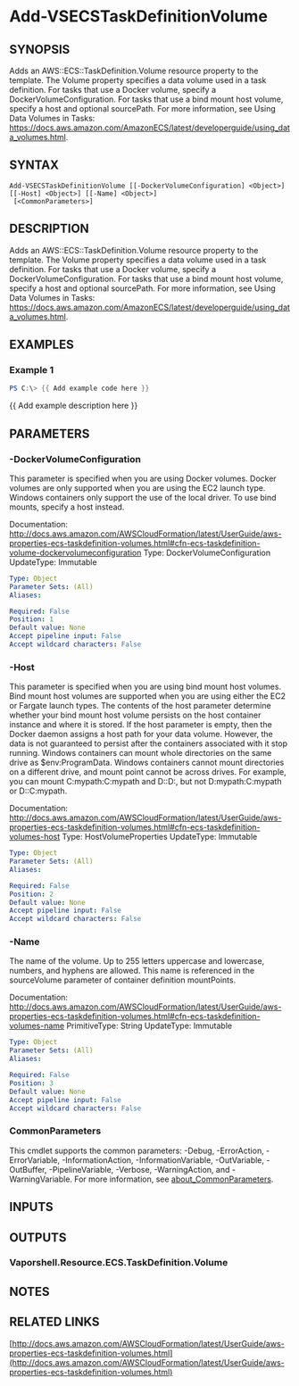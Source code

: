 # Add-VSECSTaskDefinitionVolume

## SYNOPSIS
Adds an AWS::ECS::TaskDefinition.Volume resource property to the template.
The Volume property specifies a data volume used in a task definition.
For tasks that use a Docker volume, specify a DockerVolumeConfiguration.
For tasks that use a bind mount host volume, specify a host and optional sourcePath.
For more information, see Using Data Volumes in Tasks: https://docs.aws.amazon.com/AmazonECS/latest/developerguide/using_data_volumes.html.

## SYNTAX

```
Add-VSECSTaskDefinitionVolume [[-DockerVolumeConfiguration] <Object>] [[-Host] <Object>] [[-Name] <Object>]
 [<CommonParameters>]
```

## DESCRIPTION
Adds an AWS::ECS::TaskDefinition.Volume resource property to the template.
The Volume property specifies a data volume used in a task definition.
For tasks that use a Docker volume, specify a DockerVolumeConfiguration.
For tasks that use a bind mount host volume, specify a host and optional sourcePath.
For more information, see Using Data Volumes in Tasks: https://docs.aws.amazon.com/AmazonECS/latest/developerguide/using_data_volumes.html.

## EXAMPLES

### Example 1
```powershell
PS C:\> {{ Add example code here }}
```

{{ Add example description here }}

## PARAMETERS

### -DockerVolumeConfiguration
This parameter is specified when you are using Docker volumes.
Docker volumes are only supported when you are using the EC2 launch type.
Windows containers only support the use of the local driver.
To use bind mounts, specify a host instead.

Documentation: http://docs.aws.amazon.com/AWSCloudFormation/latest/UserGuide/aws-properties-ecs-taskdefinition-volumes.html#cfn-ecs-taskdefinition-volume-dockervolumeconfiguration
Type: DockerVolumeConfiguration
UpdateType: Immutable

```yaml
Type: Object
Parameter Sets: (All)
Aliases:

Required: False
Position: 1
Default value: None
Accept pipeline input: False
Accept wildcard characters: False
```

### -Host
This parameter is specified when you are using bind mount host volumes.
Bind mount host volumes are supported when you are using either the EC2 or Fargate launch types.
The contents of the host parameter determine whether your bind mount host volume persists on the host container instance and where it is stored.
If the host parameter is empty, then the Docker daemon assigns a host path for your data volume.
However, the data is not guaranteed to persist after the containers associated with it stop running.
Windows containers can mount whole directories on the same drive as $env:ProgramData.
Windows containers cannot mount directories on a different drive, and mount point cannot be across drives.
For example, you can mount C:mypath:C:mypath and D::D:, but not D:mypath:C:mypath or D::C:mypath.

Documentation: http://docs.aws.amazon.com/AWSCloudFormation/latest/UserGuide/aws-properties-ecs-taskdefinition-volumes.html#cfn-ecs-taskdefinition-volumes-host
Type: HostVolumeProperties
UpdateType: Immutable

```yaml
Type: Object
Parameter Sets: (All)
Aliases:

Required: False
Position: 2
Default value: None
Accept pipeline input: False
Accept wildcard characters: False
```

### -Name
The name of the volume.
Up to 255 letters uppercase and lowercase, numbers, and hyphens are allowed.
This name is referenced in the sourceVolume parameter of container definition mountPoints.

Documentation: http://docs.aws.amazon.com/AWSCloudFormation/latest/UserGuide/aws-properties-ecs-taskdefinition-volumes.html#cfn-ecs-taskdefinition-volumes-name
PrimitiveType: String
UpdateType: Immutable

```yaml
Type: Object
Parameter Sets: (All)
Aliases:

Required: False
Position: 3
Default value: None
Accept pipeline input: False
Accept wildcard characters: False
```

### CommonParameters
This cmdlet supports the common parameters: -Debug, -ErrorAction, -ErrorVariable, -InformationAction, -InformationVariable, -OutVariable, -OutBuffer, -PipelineVariable, -Verbose, -WarningAction, and -WarningVariable. For more information, see [about_CommonParameters](http://go.microsoft.com/fwlink/?LinkID=113216).

## INPUTS

## OUTPUTS

### Vaporshell.Resource.ECS.TaskDefinition.Volume
## NOTES

## RELATED LINKS

[http://docs.aws.amazon.com/AWSCloudFormation/latest/UserGuide/aws-properties-ecs-taskdefinition-volumes.html](http://docs.aws.amazon.com/AWSCloudFormation/latest/UserGuide/aws-properties-ecs-taskdefinition-volumes.html)


